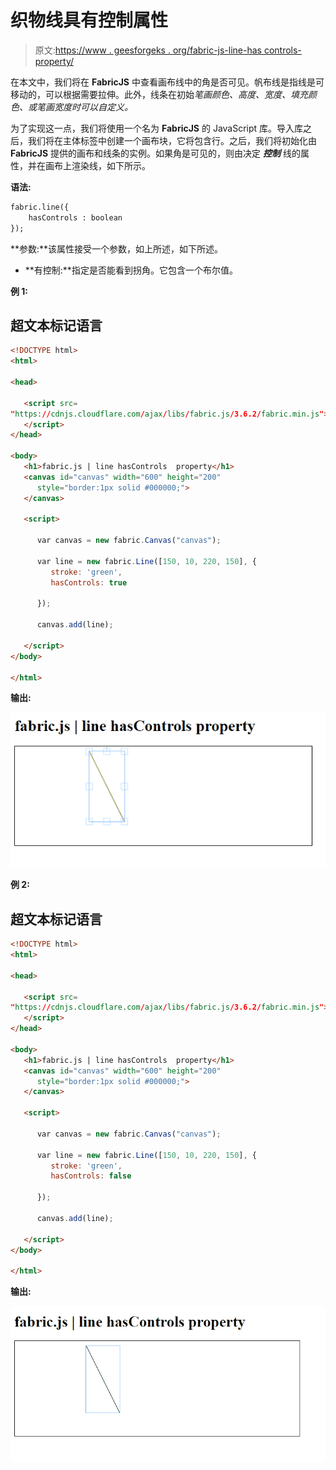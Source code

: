 # 织物线具有控制属性

> 原文:[https://www . geesforgeks . org/fabric-js-line-has controls-property/](https://www.geeksforgeeks.org/fabric-js-line-hascontrols-property/)

在本文中，我们将在 **FabricJS** 中查看画布线中的角是否可见。帆布线是指线是可移动的，可以根据需要拉伸。此外，线条在初始*笔画颜色、高度、宽度、填充颜色、*或*笔画宽度时可以自定义。*

为了实现这一点，我们将使用一个名为 **FabricJS** 的 JavaScript 库。导入库之后，我们将在主体标签中创建一个画布块，它将包含行。之后，我们将初始化由 **FabricJS** 提供的画布和线条的实例。如果角是可见的，则由决定 ***控制*** 线的属性，并在画布上渲染线，如下所示。

**语法:**

```html
fabric.line({
    hasControls : boolean
});
```

**参数:**该属性接受一个参数，如上所述，如下所述。

*   **有控制:**指定是否能看到拐角。它包含一个布尔值。

**例 1:**

## 超文本标记语言

```html
<!DOCTYPE html> 
<html> 

<head> 

   <script src= 
"https://cdnjs.cloudflare.com/ajax/libs/fabric.js/3.6.2/fabric.min.js"> 
   </script> 
</head> 

<body> 
   <h1>fabric.js | line hasControls  property</h1>
   <canvas id="canvas" width="600" height="200"
      style="border:1px solid #000000;"> 
   </canvas> 

   <script>       

      var canvas = new fabric.Canvas("canvas"); 

      var line = new fabric.Line([150, 10, 220, 150], { 
         stroke: 'green',
         hasControls: true

      }); 

      canvas.add(line); 

   </script> 
</body> 

</html> 
```

**输出:**

![](img/4c01e0ab6b491a5bf6ea0279546dd668.png)

**例 2:**

## 超文本标记语言

```html
<!DOCTYPE html> 
<html> 

<head> 

   <script src= 
"https://cdnjs.cloudflare.com/ajax/libs/fabric.js/3.6.2/fabric.min.js"> 
   </script> 
</head> 

<body> 
   <h1>fabric.js | line hasControls  property</h1>
   <canvas id="canvas" width="600" height="200"
      style="border:1px solid #000000;"> 
   </canvas> 

   <script>      

      var canvas = new fabric.Canvas("canvas"); 

      var line = new fabric.Line([150, 10, 220, 150], { 
         stroke: 'green',
         hasControls: false

      }); 

      canvas.add(line); 

   </script> 
</body> 

</html> 
```

**输出:**

![](img/b4789861a9b2308dedfc71a63bcaba38.png)